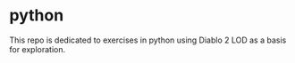 # python
This repo is dedicated to exercises in python using Diablo 2 LOD as a basis for exploration.

